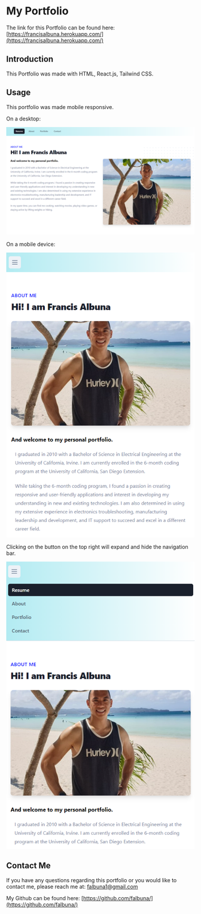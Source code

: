 # My Portfolio

The link for this Portfolio can be found here: [https://francisalbuna.herokuapp.com/](https://francisalbuna.herokuapp.com/)

## Introduction

This Portfolio was made with HTML, React.js, Tailwind CSS.

## Usage

This portfolio was made mobile responsive.

On a desktop: 

![Home page desktop view.](https://github.com/falbuna/francisalbuna/blob/main/assets/MainPage.PNG)

On a mobile device:

![Home page mobile view](https://github.com/falbuna/francisalbuna/blob/main/assets/MobilePage.PNG)

Clicking on the button on the top right will expand and hide the navigation bar.

![Home page on mobile view with the Nav Bar.](https://github.com/falbuna/francisalbuna/blob/main/assets/MobilePageNav.PNG)

## Contact Me

If you have any questions regarding this portfolio or you would like to contact me, please reach me at: falbuna1@gmail.com

My Github can be found here: [https://github.com/falbuna/](https://github.com/falbuna/)